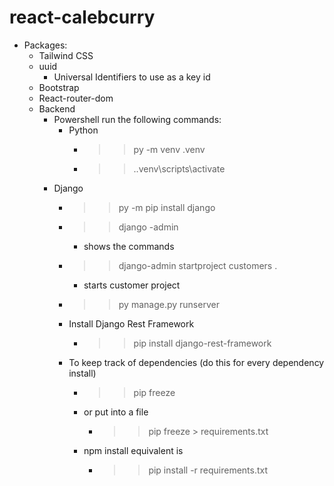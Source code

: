 # react-calebcurry

- Packages:
  - Tailwind CSS
  - uuid
    - Universal Identifiers to use as a key id
  - Bootstrap
  - React-router-dom
  - Backend
    - Powershell run the following commands:
      - Python
        - > > py -m venv .venv
        - > > .\.venv\scripts\activate
    - Django
      - > > py -m pip install django
      - > > django -admin
        - shows the commands
      - > > django-admin startproject customers .
        - starts customer project
      - > > py manage.py runserver
      - Install Django Rest Framework
        - > > pip install django-rest-framework
      - To keep track of dependencies (do this for every dependency install)
        - > > pip freeze
        - or put into a file
          - > > pip freeze > requirements.txt
        - npm install equivalent is
          - > > pip install -r requirements.txt
